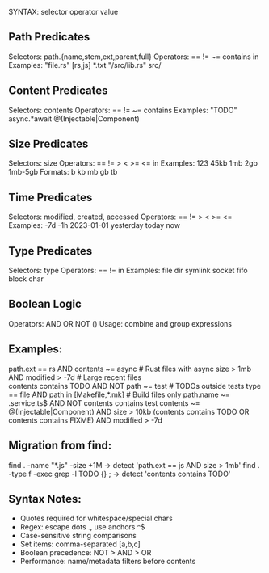 SYNTAX: selector operator value

## Path Predicates
Selectors: path.{name,stem,ext,parent,full}
Operators: == != ~= contains in
Examples: "file.rs" [rs,js] *.txt "/src/lib.rs" src/

## Content Predicates  
Selectors: contents
Operators: == != ~= contains
Examples: "TODO" async.*await @(Injectable|Component)

## Size Predicates
Selectors: size
Operators: == != > < >= <= in
Examples: 123 45kb 1mb 2gb 1mb-5gb
Formats: b kb mb gb tb

## Time Predicates
Selectors: modified, created, accessed
Operators: == != > < >= <=
Examples: -7d -1h 2023-01-01 yesterday today now

## Type Predicates
Selectors: type
Operators: == != in
Examples: file dir symlink socket fifo block char

## Boolean Logic
Operators: AND OR NOT ()
Usage: combine and group expressions

## Examples:
path.ext == rs AND contents ~= async     # Rust files with async
size > 1mb AND modified > -7d            # Large recent files  
contents contains TODO AND NOT path ~= test # TODOs outside tests
type == file AND path in [Makefile,*.mk] # Build files only
path.name ~= \.service\.ts$ AND NOT contents contains test
contents ~= @(Injectable|Component) AND size > 10kb
(contents contains TODO OR contents contains FIXME) AND modified > -7d

## Migration from find:
find . -name "*.js" -size +1M → detect 'path.ext == js AND size > 1mb'
find . -type f -exec grep -l TODO {} \; → detect 'contents contains TODO'

## Syntax Notes:
- Quotes required for whitespace/special chars
- Regex: escape dots \., use anchors ^$
- Case-sensitive string comparisons
- Set items: comma-separated [a,b,c]
- Boolean precedence: NOT > AND > OR
- Performance: name/metadata filters before contents